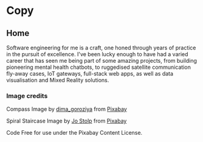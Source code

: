 # Copy

## Home

Software engineering for me is a craft, one honed through years of practice in the pursuit of excellence. I've been lucky enough to have had a varied career that has seen me being part of some amazing projects, from building pioneering mental health chatbots, to ruggedised satellite communication fly-away cases, IoT gateways, full-stack web apps, as well as data visualisation and Mixed Reality solutions.

### Image credits

Compass
Image by <a href="https://pixabay.com/users/dima_goroziya-3562044/?utm_source=link-attribution&utm_medium=referral&utm_campaign=image&utm_content=1753659">dima_goroziya</a> from <a href="https://pixabay.com//?utm_source=link-attribution&utm_medium=referral&utm_campaign=image&utm_content=1753659">Pixabay</a>

Spiral Staircase
Image by <a href="https://pixabay.com/users/jstolp-9168377/?utm_source=link-attribution&utm_medium=referral&utm_campaign=image&utm_content=7844381">Jo Stolp</a> from <a href="https://pixabay.com//?utm_source=link-attribution&utm_medium=referral&utm_campaign=image&utm_content=7844381">Pixabay</a>

Code
Free for use under the Pixabay Content License.
